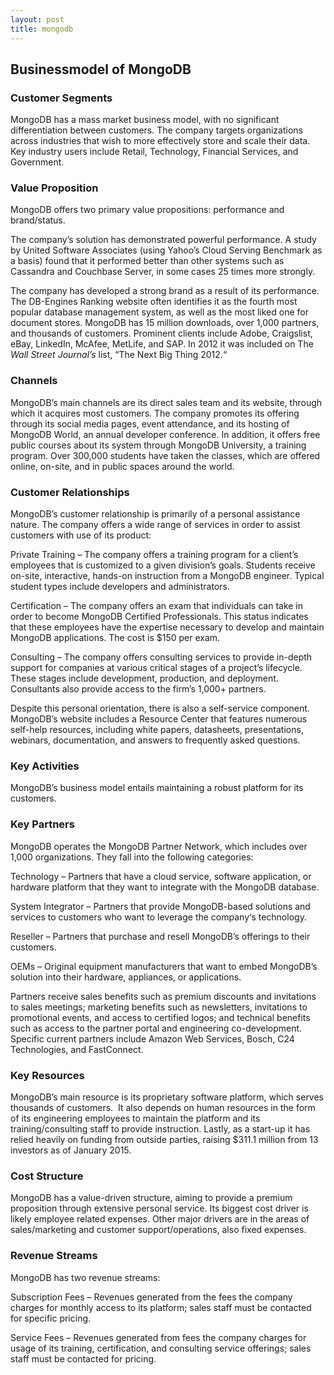 ```yaml
---
layout: post
title: mongodb
---
```


Businessmodel of MongoDB
-------------------------

### Customer Segments

MongoDB has a mass market business model, with no significant differentiation between customers. The company targets organizations across industries that wish to more effectively store and scale their data. Key industry users include Retail, Technology, Financial Services, and Government.

### Value Proposition

MongoDB offers two primary value propositions: performance and brand/status.

The company’s solution has demonstrated powerful performance. A study by United Software Associates (using Yahoo’s Cloud Serving Benchmark as a basis) found that it performed better than other systems such as Cassandra and Couchbase Server, in some cases 25 times more strongly.

The company has developed a strong brand as a result of its performance. The DB-Engines Ranking website often identifies it as the fourth most popular database management system, as well as the most liked one for document stores. MongoDB has 15 million downloads, over 1,000 partners, and thousands of customers. Prominent clients include Adobe, Craigslist, eBay, LinkedIn, McAfee, MetLife, and SAP. In 2012 it was included on The *Wall Street Journal’s* list, “The Next Big Thing 2012.“

### Channels

MongoDB’s main channels are its direct sales team and its website, through which it acquires most customers. The company promotes its offering through its social media pages, event attendance, and its hosting of MongoDB World, an annual developer conference. In addition, it offers free public courses about its system through MongoDB University, a training program. Over 300,000 students have taken the classes, which are offered online, on-site, and in public spaces around the world.

### Customer Relationships

MongoDB’s customer relationship is primarily of a personal assistance nature. The company offers a wide range of services in order to assist customers with use of its product:

Private Training – The company offers a training program for a client’s employees that is customized to a given division’s goals. Students receive on-site, interactive, hands-on instruction from a MongoDB engineer. Typical student types include developers and administrators.

Certification – The company offers an exam that individuals can take in order to become MongoDB Certified Professionals. This status indicates that these employees have the expertise necessary to develop and maintain MongoDB applications. The cost is $150 per exam.

Consulting – The company offers consulting services to provide in-depth support for companies at various critical stages of a project’s lifecycle. These stages include development, production, and deployment. Consultants also provide access to the firm’s 1,000+ partners.

Despite this personal orientation, there is also a self-service component. MongoDB’s website includes a Resource Center that features numerous self-help resources, including white papers, datasheets, presentations, webinars, documentation, and answers to frequently asked questions.

### Key Activities

MongoDB’s business model entails maintaining a robust platform for its customers.

### Key Partners

MongoDB operates the MongoDB Partner Network, which includes over 1,000 organizations. They fall into the following categories:

Technology – Partners that have a cloud service, software application, or hardware platform that they want to integrate with the MongoDB database.

System Integrator – Partners that provide MongoDB-based solutions and services to customers who want to leverage the company‘s technology.

Reseller – Partners that purchase and resell MongoDB’s offerings to their customers.

OEMs – Original equipment manufacturers that want to embed MongoDB’s solution into their hardware, appliances, or applications.

Partners receive sales benefits such as premium discounts and invitations to sales meetings; marketing benefits such as newsletters, invitations to promotional events, and access to certified logos; and technical benefits such as access to the partner portal and engineering co-development. Specific current partners include Amazon Web Services, Bosch, C24 Technologies, and FastConnect.

### Key Resources

MongoDB’s main resource is its proprietary software platform, which serves thousands of customers.  It also depends on human resources in the form of its engineering employees to maintain the platform and its training/consulting staff to provide instruction. Lastly, as a start-up it has relied heavily on funding from outside parties, raising $311.1 million from 13 investors as of January 2015.

### Cost Structure

MongoDB has a value-driven structure, aiming to provide a premium proposition through extensive personal service. Its biggest cost driver is likely employee related expenses. Other major drivers are in the areas of sales/marketing and customer support/operations, also fixed expenses.

### Revenue Streams

MongoDB has two revenue streams:

Subscription Fees – Revenues generated from the fees the company charges for monthly access to its platform; sales staff must be contacted for specific pricing.

Service Fees – Revenues generated from fees the company charges for usage of its training, certification, and consulting service offerings; sales staff must be contacted for pricing.
